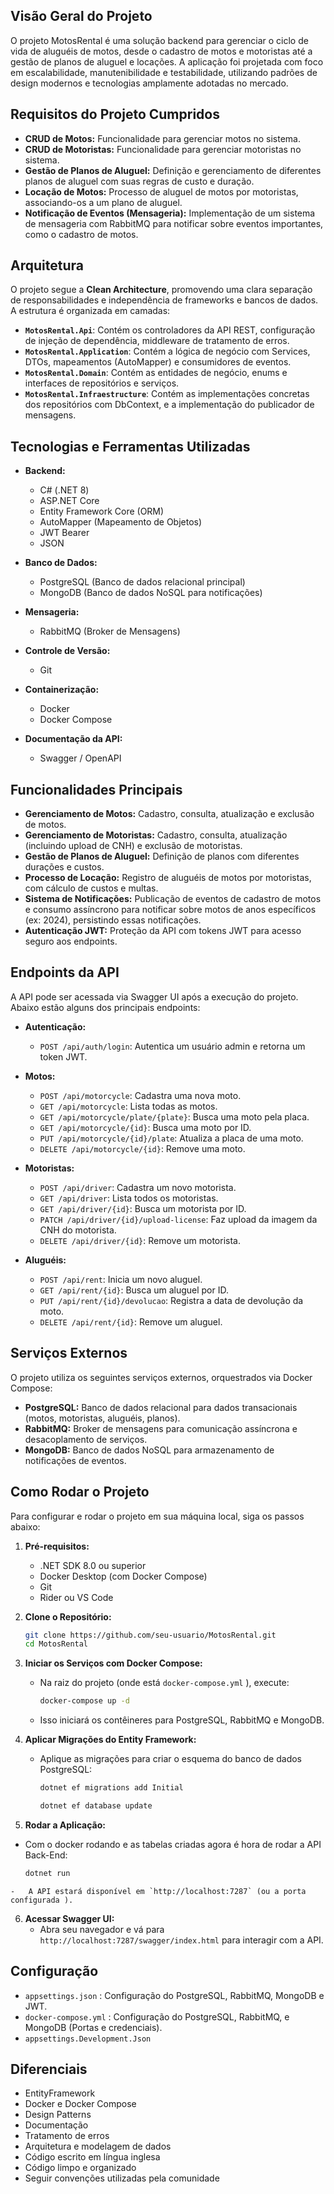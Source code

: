 ##  Visão Geral do Projeto

O projeto MotosRental é uma solução backend para gerenciar o ciclo de vida de aluguéis de motos, desde o cadastro de motos e motoristas até a gestão de planos de aluguel e locações. A aplicação foi projetada com foco em escalabilidade, manutenibilidade e testabilidade, utilizando padrões de design modernos e tecnologias amplamente adotadas no mercado.

## Requisitos do Projeto Cumpridos

-  **CRUD de Motos:** Funcionalidade para gerenciar motos no sistema.
-  **CRUD de Motoristas:** Funcionalidade para gerenciar motoristas no sistema.
-  **Gestão de Planos de Aluguel:** Definição e gerenciamento de diferentes planos de aluguel com suas regras de custo e duração.
-  **Locação de Motos:** Processo de aluguel de motos por motoristas, associando-os a um plano de aluguel.
-  **Notificação de Eventos (Mensageria):** Implementação de um sistema de mensageria com RabbitMQ para notificar sobre eventos importantes, como o cadastro de motos.

## Arquitetura

O projeto segue a **Clean Architecture**, promovendo uma clara separação de responsabilidades e independência de frameworks e bancos de dados. A estrutura é organizada em camadas:

-   **`MotosRental.Api`**: Contém os controladores da API REST, configuração de injeção de dependência, middleware de tratamento de erros.
-   **`MotosRental.Application`**: Contém a lógica de negócio com Services, DTOs, mapeamentos (AutoMapper) e consumidores de eventos.
-   **`MotosRental.Domain`**: Contém as entidades de negócio, enums e interfaces de repositórios e serviços.
-   **`MotosRental.Infraestructure`**: Contém as implementações concretas dos repositórios com DbContext, e a implementação do publicador de mensagens.

## Tecnologias e Ferramentas Utilizadas

-   **Backend:**
    -   C# (.NET 8)
    -   ASP.NET Core
    -   Entity Framework Core (ORM)
    -   AutoMapper (Mapeamento de Objetos)
    -   JWT Bearer
    -   JSON

-   **Banco de Dados:**
    -   PostgreSQL (Banco de dados relacional principal)
    -   MongoDB (Banco de dados NoSQL para notificações)

-   **Mensageria:**
    -   RabbitMQ (Broker de Mensagens)
  

-   **Controle de Versão:**
    -   Git

-   **Containerização:**
    -   Docker
    -   Docker Compose

-   **Documentação da API:**
    -   Swagger / OpenAPI

## Funcionalidades Principais

-   **Gerenciamento de Motos:** Cadastro, consulta, atualização e exclusão de motos.
-   **Gerenciamento de Motoristas:** Cadastro, consulta, atualização (incluindo upload de CNH) e exclusão de motoristas.
-   **Gestão de Planos de Aluguel:** Definição de planos com diferentes durações e custos.
-   **Processo de Locação:** Registro de aluguéis de motos por motoristas, com cálculo de custos e multas.
-   **Sistema de Notificações:** Publicação de eventos de cadastro de motos e consumo assíncrono para notificar sobre motos de anos específicos (ex: 2024), persistindo essas notificações.
-   **Autenticação JWT:** Proteção da API com tokens JWT para acesso seguro aos endpoints.

## Endpoints da API

A API pode ser acessada via Swagger UI após a execução do projeto. Abaixo estão alguns dos principais endpoints:

-   **Autenticação:**
    -   `POST /api/auth/login`: Autentica um usuário admin e retorna um token JWT.

-   **Motos:**
    -   `POST /api/motorcycle`: Cadastra uma nova moto.
    -   `GET /api/motorcycle`: Lista todas as motos.
    -   `GET /api/motorcycle/plate/{plate}`: Busca uma moto pela placa.
    -   `GET /api/motorcycle/{id}`: Busca uma moto por ID.
    -   `PUT /api/motorcycle/{id}/plate`: Atualiza a placa de uma moto.
    -   `DELETE /api/motorcycle/{id}`: Remove uma moto.

-   **Motoristas:**
    -   `POST /api/driver`: Cadastra um novo motorista.
    -   `GET /api/driver`: Lista todos os motoristas.
    -   `GET /api/driver/{id}`: Busca um motorista por ID.
    -   `PATCH /api/driver/{id}/upload-license`: Faz upload da imagem da CNH do motorista.
    -   `DELETE /api/driver/{id}`: Remove um motorista.

-   **Aluguéis:**
    -   `POST /api/rent`: Inicia um novo aluguel.
    -   `GET /api/rent/{id}`: Busca um aluguel por ID.
    -   `PUT /api/rent/{id}/devolucao`: Registra a data de devolução da moto.
    -   `DELETE /api/rent/{id}`: Remove um aluguel.

## Serviços Externos

O projeto utiliza os seguintes serviços externos, orquestrados via Docker Compose:

-   **PostgreSQL:** Banco de dados relacional para dados transacionais (motos, motoristas, aluguéis, planos).
-   **RabbitMQ:** Broker de mensagens para comunicação assíncrona e desacoplamento de serviços.
-   **MongoDB:** Banco de dados NoSQL para armazenamento de notificações de eventos.

## Como Rodar o Projeto

Para configurar e rodar o projeto em sua máquina local, siga os passos abaixo:

1.  **Pré-requisitos:**
    -   .NET SDK 8.0 ou superior
    -   Docker Desktop (com Docker Compose)
    -   Git
    -   Rider ou VS Code

2.  **Clone o Repositório:**
    ```bash
    git clone https://github.com/seu-usuario/MotosRental.git
    cd MotosRental
    ```
    
3.  **Iniciar os Serviços com Docker Compose:**
    -   Na raiz do projeto (onde está `docker-compose.yml` ), execute:
        ```bash
        docker-compose up -d
        ```
    -   Isso iniciará os contêineres para PostgreSQL, RabbitMQ e MongoDB.

4.  **Aplicar Migrações do Entity Framework:**
    
    -   Aplique as migrações para criar o esquema do banco de dados PostgreSQL:
        ```bash
        dotnet ef migrations add Initial
        
        dotnet ef database update
        ```

5.  **Rodar a Aplicação:**

 -   Com o docker rodando e as tabelas criadas agora é hora de rodar a API Back-End:
        ```bash
        dotnet run
        ```
    -   A API estará disponível em `http://localhost:7287` (ou a porta configurada ).

6.  **Acessar Swagger UI:**
    -   Abra seu navegador e vá para `http://localhost:7287/swagger/index.html` para interagir com a API.

## Configuração

-  `appsettings.json` : Configuração do PostgreSQL, RabbitMQ, MongoDB e JWT.
-  `docker-compose.yml` : Configuração do PostgreSQL, RabbitMQ, e MongoDB (Portas e credenciais).
-  `appsettings.Development.Json`

## Diferenciais
- EntityFramework
- Docker e Docker Compose
- Design Patterns
- Documentação
- Tratamento de erros
- Arquitetura e modelagem de dados
- Código escrito em língua inglesa
- Código limpo e organizado
- Seguir convenções utilizadas pela comunidade

